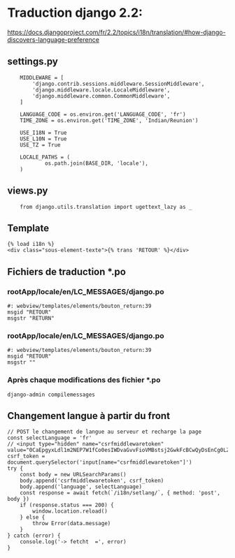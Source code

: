 # Traduction django 2.2:
https://docs.djangoproject.com/fr/2.2/topics/i18n/translation/#how-django-discovers-language-preference

## settings.py
		MIDDLEWARE = [
			'django.contrib.sessions.middleware.SessionMiddleware',
			'django.middleware.locale.LocaleMiddleware',
			'django.middleware.common.CommonMiddleware',
		]

		LANGUAGE_CODE = os.environ.get('LANGUAGE_CODE', 'fr')
		TIME_ZONE = os.environ.get('TIME_ZONE', 'Indian/Reunion')

		USE_I18N = True
		USE_L10N = True
		USE_TZ = True

		LOCALE_PATHS = (
				os.path.join(BASE_DIR, 'locale'),
		)
	
## views.py
		from django.utils.translation import ugettext_lazy as _

## Template
```
{% load i18n %}
<div class="sous-element-texte">{% trans 'RETOUR' %}</div>
```

## Fichiers de traduction *.po

### rootApp/locale/en/LC_MESSAGES/django.po
```
#: webview/templates/elements/bouton_return:39
msgid "RETOUR"
msgstr "RETURN"
```

### rootApp/locale/en/LC_MESSAGES/django.po
```
#: webview/templates/elements/bouton_return:39
msgid "RETOUR"
msgstr ""
```

### Après chaque modifications des fichier *.po
```
django-admin compilemessages
```

## Changement langue à partir du front
```
// POST le changement de langue au serveur et recharge la page
const selectLanguage = 'fr'
// <input type="hidden" name="csrfmiddlewaretoken" value="0CaEpgyxLdl1m2NEP7W1fCo0esIWDvaGvvFioVMBstsj2GwkFcBCwQyDsEnCg0LZ">
csrf_token = document.querySelector('input[name="csrfmiddlewaretoken"]')
try {
    const body = new URLSearchParams()
    body.append('csrfmiddlewaretoken', csrf_token)
    body.append('language', selectLanguage)
    const response = await fetch(`/i18n/setlang/`, { method: 'post', body })
    if (response.status === 200) {
        window.location.reload()
    } else {
        throw Error(data.message)
    }
} catch (error) {
    console.log('-> fetcht  =', error)
}
```
